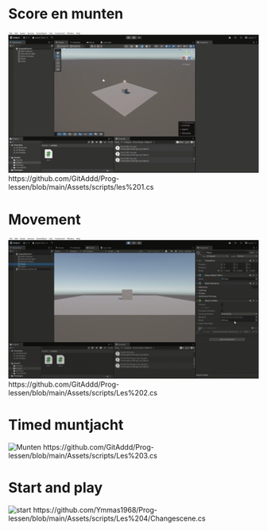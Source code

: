 # Score en munten
![munten](https://github.com/GitAddd/Prog-lessen/blob/main/PROG%20-%20SampleScene%20-%20Windows%2C%20Mac%2C%20Linux%20-%20Unity%206%20(6000.0.33f1)_%20_DX11_%202025-05-16%2014-43-17.gif)
https://github.com/GitAddd/Prog-lessen/blob/main/Assets/scripts/les%201.cs

# Movement
![movement](https://github.com/GitAddd/Prog-lessen/blob/main/PROG%20-%20SampleScene%20-%20Windows%2C%20Mac%2C%20Linux%20-%20Unity%206%20(6000.0.33f1)_%20_DX11_%202025-05-16%2014-55-44.gif)
https://github.com/GitAddd/Prog-lessen/blob/main/Assets/scripts/Les%202.cs

# Timed muntjacht
![Munten](https://github.com/GitAddd/Prog-lessen/blob/main/PROG%20-%20SampleScene%20-%20Windows%2C%20Mac%2C%20Linux%20-%20Unity%206%20(6000.0.33f1)_%20_DX11_%202025-05-23%2011-59-30.gif)
https://github.com/GitAddd/Prog-lessen/blob/main/Assets/scripts/Les%203.cs

# Start and play
![start](https://github.com/Ymmas1968/Prog-lessen/blob/main/PROG%20-%20start%20-%20Windows%2C%20Mac%2C%20Linux%20-%20Unity%206%20(6000.0.33f1)%20_DX11_%202025-06-13%2013-57-28.gif)
https://github.com/Ymmas1968/Prog-lessen/blob/main/Assets/scripts/Les%204/Changescene.cs
